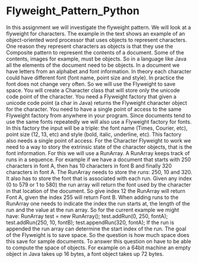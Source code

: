 # Flyweight_Pattern_Python

In this assignment we will investigate the flyweight pattern. We will look at a flyweight for characters. The example in the text shows an example of an object-oriented word processor that uses objects to represent characters. One reason they represent characters as objects is that
they use the Composite pattern to represent the contents of a document. Some of the contents, images for example, must be objects. So in a language like Java all the elements of the document need to be objects. In a document we have letters from an alphabet and font information. In theory each character could have different font (font name, point size and style). In practice the font does not change very often. So we will use the Flyweight to save space. You will create a Character class that will store only the unicode code point of the character. You need a Flyweight factory that given a unicode code point (a char in Java) returns the Flyweight character object for the character. You need to have a single point of access to the same Flyweight factory from anywhere in your program. Since documents tend to use the same fonts repeatedly we will also use a Flyweight factory for fonts. In this factory the input will be a triple: the font name (Times, Courier, etc), point size (12, 13, etc) and style (bold, italic, underline,
etc). This factory also needs a single point of access. 
For the Character Flyweight to work we need to a way to story the extrinsic state of the character objects, that is the font information. For this we will use a RunArray. A RunArray keeps track of runs in a sequence. 
For example if we have a document that starts with 250 characters in
font A, then has 10 characters in font B and finally 320 characters in font A. The RunArray
needs to store the runs: 250, 10 and 320. It also has to store the font that is associated with
each run. Given any index (0 to 579 or 1 to 580) the run array will return the font used by the
character in that location of the document. So give index 12 the RunArray will return Font A,
given the index 255 will return Font B. When adding runs to the RunArray one needs to indicate the index the run starts at, the length of the run and the value at the run array. So for the
current example we might have:
RunArray test = new RunArray();
test.addRun(0, 250, fontA);
test.addRun(250, 10, fontB);
test.appendRun(320, fontA);
If the run is appended the run array can determine the start index of the run.
The goal of the Flyweight is to save space. So the question is how much space does this save
for sample documents. To answer this question on have to be able to compute the space of
objects. For example on a 64bit machine an empty object in Java takes up 16 bytes, a font object takes up 72 bytes.
